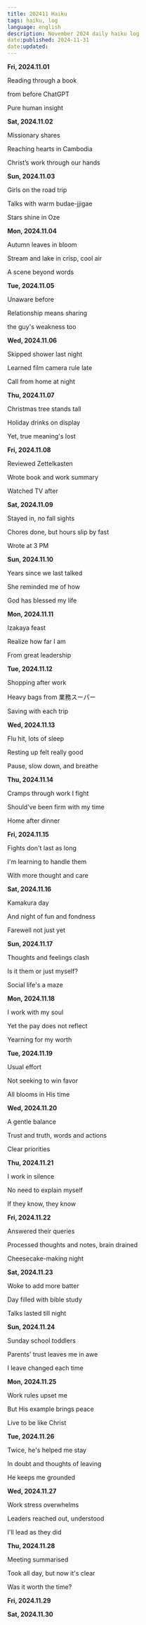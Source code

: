 ```yaml
---
title: 202411 Haiku
tags: haiku, log
language: english
description: November 2024 daily haiku log
date:published: 2024-11-31
date:updated:
---
```


**Fri, 2024.11.01**

Reading through a book

from before ChatGPT

Pure human insight


**Sat, 2024.11.02**

Missionary shares

Reaching hearts in Cambodia

Christ’s work through our hands


**Sun, 2024.11.03**

Girls on the road trip

Talks with warm budae-jjigae

Stars shine in Oze


**Mon, 2024.11.04**

Autumn leaves in bloom

Stream and lake in crisp, cool air

A scene beyond words


**Tue, 2024.11.05**

Unaware before

Relationship means sharing

the guy's weakness too


**Wed, 2024.11.06**

Skipped shower last night

Learned film camera rule late

Call from home at night


**Thu, 2024.11.07**

Christmas tree stands tall

Holiday drinks on display

Yet, true meaning's lost


**Fri, 2024.11.08**

Reviewed Zettelkasten

Wrote book and work summary

Watched TV after


**Sat, 2024.11.09**

Stayed in, no fall sights

Chores done, but hours slip by fast

Wrote at 3 PM


**Sun, 2024.11.10**

Years since we last talked

She reminded me of how

God has blessed my life


**Mon, 2024.11.11**

Izakaya feast

Realize how far I am

From great leadership


**Tue, 2024.11.12**

Shopping after work

Heavy bags from 業務スーパー

Saving with each trip


**Wed, 2024.11.13**

Flu hit, lots of sleep

Resting up felt really good

Pause, slow down, and breathe


**Thu, 2024.11.14**

Cramps through work I fight

Should've been firm with my time

Home after dinner


**Fri, 2024.11.15**

Fights don't last as long

I'm learning to handle them

With more thought and care


**Sat, 2024.11.16**

Kamakura day

And night of fun and fondness

Farewell not just yet


**Sun, 2024.11.17**

Thoughts and feelings clash

Is it them or just myself?

Social life's a maze


**Mon, 2024.11.18**

I work with my soul

Yet the pay does not reflect

Yearning for my worth


**Tue, 2024.11.19**

Usual effort

Not seeking to win favor

All blooms in His time


**Wed, 2024.11.20**

A gentle balance

Trust and truth, words and actions

Clear priorities


**Thu, 2024.11.21**

I work in silence

No need to explain myself

If they know, they know


**Fri, 2024.11.22**

Answered their queries

Processed thoughts and notes, brain drained

Cheesecake-making night


**Sat, 2024.11.23**

Woke to add more batter

Day filled with bible study

Talks lasted till night


**Sun, 2024.11.24**

Sunday school toddlers

Parents' trust leaves me in awe

I leave changed each time


**Mon, 2024.11.25**

Work rules upset me

But His example brings peace

Live to be like Christ


**Tue, 2024.11.26**

Twice, he's helped me stay

In doubt and thoughts of leaving

He keeps me grounded


**Wed, 2024.11.27**

Work stress overwhelms

Leaders reached out, understood

I'll lead as they did


**Thu, 2024.11.28**

Meeting summarised

Took all day, but now it's clear

Was it worth the time?


**Fri, 2024.11.29**


**Sat, 2024.11.30**